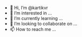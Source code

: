 - 👋 Hi, I’m @kartikvr
- 👀 I’m interested in ...
- 🌱 I’m currently learning ...
- 💞️ I’m looking to collaborate on ...
- 📫 How to reach me ...

<!---
kartikvr/kartikvr is a ✨ special ✨ repository because its `README.md` (this file) appears on your GitHub profile.
You can click the Preview link to take a look at your changes.
--->
